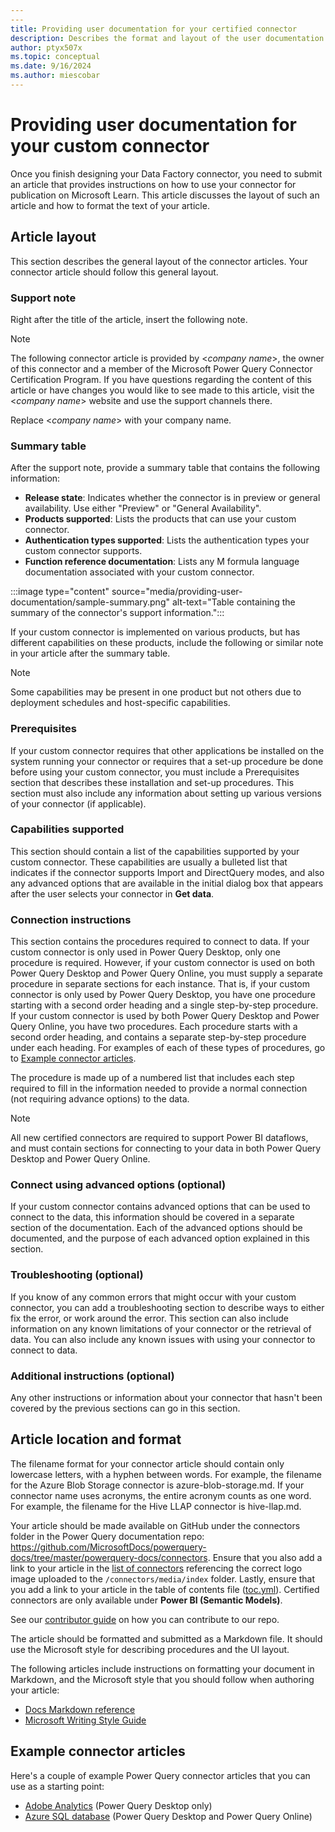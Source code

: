 ```yaml
---
---
title: Providing user documentation for your certified connector
description: Describes the format and layout of the user documentation that needs to be submitted for your Power Query custom connector.
author: ptyx507x
ms.topic: conceptual
ms.date: 9/16/2024
ms.author: miescobar
---
```


# Providing user documentation for your custom connector

Once you finish designing your Data Factory connector, you need to submit an article that provides instructions on how to use your connector for publication on Microsoft Learn. This article discusses the layout of such an article and how to format the text of your article.

## Article layout

This section describes the general layout of the connector articles. Your connector article should follow this general layout.

### Support note

Right after the title of the article, insert the following note.

> [!NOTE]
>The following connector article is provided by \<_company name_>, the owner of this connector and a member of the Microsoft Power Query Connector Certification Program. If you have questions regarding the content of this article or have changes you would like to see made to this article, visit the \<_company name_> website and use the support channels there.

Replace \<_company name_> with your company name.

### Summary table

After the support note, provide a summary table that contains the following information:

* **Release state**: Indicates whether the connector is in preview or general availability. Use either "Preview" or "General Availability".
* **Products supported**: Lists the products that can use your custom connector.
* **Authentication types supported**: Lists the authentication types your custom connector supports.
* **Function reference documentation**: Lists any M formula language documentation associated with your custom connector.

:::image type="content" source="media/providing-user-documentation/sample-summary.png" alt-text="Table containing the summary of the connector's support information.":::

If your custom connector is implemented on various products, but has different capabilities on these products, include the following or similar note in your article after the summary table.

> [!NOTE]
>Some capabilities may be present in one product but not others due to deployment schedules and host-specific capabilities.

### Prerequisites

If your custom connector requires that other applications be installed on the system running your connector or requires that a set-up procedure be done before using your custom connector, you must include a Prerequisites section that describes these installation and set-up procedures. This section must also include any information about setting up various versions of your connector (if applicable).

### Capabilities supported

This section should contain a list of the capabilities supported by your custom connector. These capabilities are usually a bulleted list that indicates if the connector supports Import and DirectQuery modes, and also any advanced options that are available in the initial dialog box that appears after the user selects your connector in **Get data**.

### Connection instructions

This section contains the procedures required to connect to data. If your custom connector is only used in Power Query Desktop, only one procedure is required. However, if your custom connector is used on both Power Query Desktop and Power Query Online, you must supply a separate procedure in separate sections for each instance. That is, if your custom connector is only used by Power Query Desktop, you have one procedure starting with a second order heading and a single step-by-step procedure. If your custom connector is used by both Power Query Desktop and Power Query Online, you have two procedures. Each procedure starts with a second order heading, and contains a separate step-by-step procedure under each heading. For examples of each of these types of procedures, go to [Example connector articles](#example-connector-articles).

The procedure is made up of a numbered list that includes each step required to fill in the information needed to provide a normal connection (not requiring advance options) to the data.

> [!NOTE]
>All new certified connectors are required to support Power BI dataflows, and must contain sections for connecting to your data in both Power Query Desktop and Power Query Online.

### Connect using advanced options (optional)

If your custom connector contains advanced options that can be used to connect to the data, this information should be covered in a separate section of the documentation. Each of the advanced options should be documented, and the purpose of each advanced option explained in this section.

### Troubleshooting (optional)

If you know of any common errors that might occur with your custom connector, you can add a troubleshooting section to describe ways to either fix the error, or work around the error. This section can also include information on any known limitations of your connector or the retrieval of data. You can also include any known issues with using your connector to connect to data.

### Additional instructions (optional)

Any other instructions or information about your connector that hasn't been covered by the previous sections can go in this section.

## Article location and format

The filename format for your connector article should contain only lowercase letters, with a hyphen between words. For example, the filename for the Azure Blob Storage connector is azure-blob-storage.md. If your connector name uses acronyms, the entire acronym counts as one word. For example, the filename for the Hive LLAP connector is hive-llap.md.

Your article should be made available on GitHub under the connectors folder in the Power Query documentation repo: <https://github.com/MicrosoftDocs/powerquery-docs/tree/master/powerquery-docs/connectors>. Ensure that you also add a link to your article in the [list of connectors](https://github.com/MicrosoftDocs/powerquery-docs/blob/main/powerquery-docs/connectors/index.md) referencing the correct logo image uploaded to the `/connectors/media/index` folder. Lastly, ensure that you add a link to your article in the table of contents file ([toc.yml](https://github.com/MicrosoftDocs/powerquery-docs/blob/main/powerquery-docs/toc.yml)). Certified connectors are only available under **Power BI (Semantic Models)**.

See our [contributor guide](/contribute/) on how you can contribute to our repo.

The article should be formatted and submitted as a Markdown file. It should use the Microsoft style for describing procedures and the UI layout.  

The following articles include instructions on formatting your document in Markdown, and the Microsoft style that you should follow when authoring your article:

* [Docs Markdown reference](/contribute/markdown-reference)
* [Microsoft Writing Style Guide](/style-guide/welcome/)

## Example connector articles

Here's a couple of example Power Query connector articles that you can use as a starting point:

* [Adobe Analytics](/power-query/connectors/adobe-analytics) (Power Query Desktop only)
* [Azure SQL database](/power-query/connectors/azure-sql-database) (Power Query Desktop and Power Query Online)
